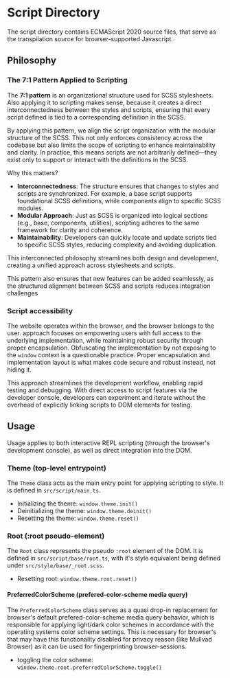 # Script Directory

The script directory contains ECMAScript 2020 source files, that serve as the
transpilation source for browser-supported Javascript.

## Philosophy

### The 7:1 Pattern Applied to Scripting

The **7:1 pattern** is an organizational structure used for SCSS stylesheets.
Also applying it to scripting makes sense, because it creates a direct
interconnectedness between the styles and scripts, ensuring that every script
defined is tied to a corresponding definition in the SCSS.

By applying this pattern, we align the script organization with the modular
structure of the SCSS. This not only enforces consistency across the codebase
but also limits the scope of scripting to enhance maintainability and clarity.
In practice, this means scripts are not arbitrarily defined—they exist only to
support or interact with the definitions in the SCSS.

Why this matters?

* **Interconnectedness**: The structure ensures that changes to styles and
  scripts are synchronized. For example, a base script supports foundational
  SCSS definitions, while components align to specific SCSS modules.
* **Modular Approach**: Just as SCSS is organized into logical sections (e.g.,
  base, components, utilities), scripting adheres to the same framework for
  clarity and coherence.
* **Maintainability**: Developers can quickly locate and update scripts tied to
  specific SCSS styles, reducing complexity and avoiding duplication.

This interconnected philosophy streamlines both design and development, creating
a unified approach across stylesheets and scripts.

This pattern also ensures that new features can be added seamlessly, as the
structured alignment between SCSS and scripts reduces integration challenges

### Script accessibility

The website operates within the browser, and the browser belongs to the user.
approach focuses on empowering users with full access to the underlying
implementation, while maintaining robust security through proper encapsulation.
Obfuscating the implementation by not exposing to the `window` context is a
questionable practice. Proper encapsulation and implementation layout is what
makes code secure and robust instead, not hiding it.

This approach streamlines the development workflow, enabling rapid testing and
debugging. With direct access to script features via the developer console,
developers can experiment and iterate without the overhead of explicitly linking
scripts to DOM elements for testing.

## Usage

Usage applies to both interactive REPL scripting (through the browser's
development console), as well as direct integration into the DOM.

### Theme (top-level entrypoint)

The `Theme` class acts as the main entry point for applying scripting to style.
It is defined in `src/script/main.ts`.

* Initializing the theme: `window.theme.init()`
* Deinitializing the theme: `window.theme.deinit()`
* Resetting the theme: `window.theme.reset()`

### Root (:root pseudo-element)

The `Root` class represents the pseudo `:root` element of the DOM. It is defined
in `src/script/base/root.ts`, with it's style equivalent being defined under
`src/style/base/_root.scss`.

* Resetting root: `window.theme.root.reset()`

#### PreferredColorScheme (prefered-color-scheme media query)

The `PreferredColorScheme` class serves as a quasi drop-in replacement for
browser's default prefered-color-scheme media query behavior, which is
responsible for applying light/dark color schemes in accordance with the
operating systems color scheme settings. This is necessary for browser's that
may have this functionality disabled for privacy reason (like Mullvad Browser)
as it can be used for fingerprinting browser-sessions.

* toggling the color scheme: `window.theme.root.preferredColorScheme.toggle()`
